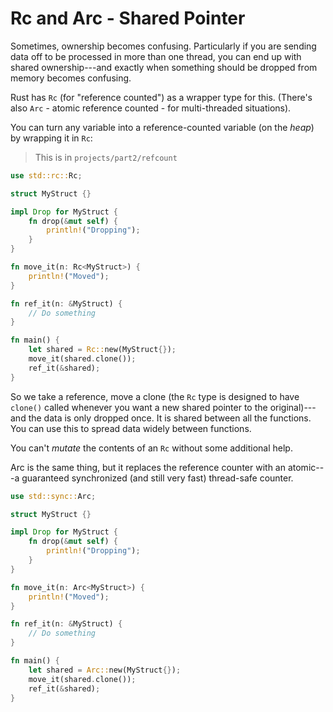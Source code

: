 # Rc and Arc - Shared Pointer

Sometimes, ownership becomes confusing. Particularly if you are sending data off to be processed in more than one thread, you can end up with shared ownership---and exactly when something should be dropped from memory becomes confusing.

Rust has `Rc` (for "reference counted") as a wrapper type for this. (There's also `Arc` - atomic reference counted - for multi-threaded situations).

You can turn any variable into a reference-counted variable (on the *heap*) by wrapping it in `Rc`:

> This is in `projects/part2/refcount`

```rust
use std::rc::Rc;

struct MyStruct {}

impl Drop for MyStruct {
    fn drop(&mut self) {
        println!("Dropping");
    }
}

fn move_it(n: Rc<MyStruct>) {
    println!("Moved");
}

fn ref_it(n: &MyStruct) {
    // Do something
}

fn main() {
    let shared = Rc::new(MyStruct{});
    move_it(shared.clone());
    ref_it(&shared);
}
```

So we take a reference, move a clone (the `Rc` type is designed to have `clone()` called whenever you want a new shared pointer to the original)---and the data is only dropped once. It is shared between all the functions. You can use this to spread data widely between functions.

You can't *mutate* the contents of an `Rc` without some additional help.

Arc is the same thing, but it replaces the reference counter with an atomic---a guaranteed synchronized (and still very fast) thread-safe counter.

```rust
use std::sync::Arc;

struct MyStruct {}

impl Drop for MyStruct {
    fn drop(&mut self) {
        println!("Dropping");
    }
}

fn move_it(n: Arc<MyStruct>) {
    println!("Moved");
}

fn ref_it(n: &MyStruct) {
    // Do something
}

fn main() {
    let shared = Arc::new(MyStruct{});
    move_it(shared.clone());
    ref_it(&shared);
}
```